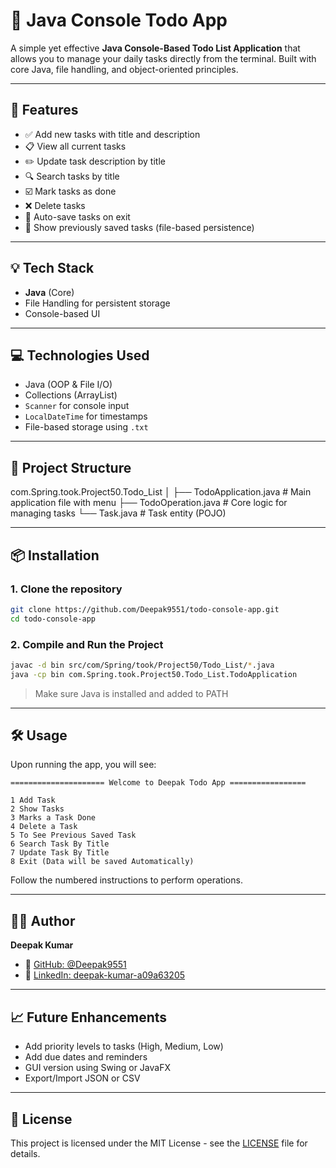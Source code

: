 # 📝 Java Console Todo App

A simple yet effective **Java Console-Based Todo List Application** that allows you to manage your daily tasks directly from the terminal. Built with core Java, file handling, and object-oriented principles.

---


## 🚀 Features

- ✅ Add new tasks with title and description
- 📋 View all current tasks
- ✏️ Update task description by title
- 🔍 Search tasks by title
- ☑️ Mark tasks as done
- ❌ Delete tasks
- 💾 Auto-save tasks on exit
- 📂 Show previously saved tasks (file-based persistence)

---

## 💡 Tech Stack

- **Java** (Core)
- File Handling for persistent storage
- Console-based UI

---
## 💻 Technologies Used

- Java (OOP & File I/O)
- Collections (ArrayList)
- `Scanner` for console input
- `LocalDateTime` for timestamps
- File-based storage using `.txt`

---
## 📁 Project Structure

com.Spring.took.Project50.Todo_List
│
├── TodoApplication.java # Main application file with menu
├── TodoOperation.java # Core logic for managing tasks
└── Task.java # Task entity (POJO)

---
## 📦 Installation

### 1. Clone the repository

```bash
git clone https://github.com/Deepak9551/todo-console-app.git
cd todo-console-app
```

### 2. Compile and Run the Project

```bash
javac -d bin src/com/Spring/took/Project50/Todo_List/*.java
java -cp bin com.Spring.took.Project50.Todo_List.TodoApplication
```

> Make sure Java is installed and added to PATH

---

## 🛠️ Usage

Upon running the app, you will see:

```
===================== Welcome to Deepak Todo App =================

1 Add Task
2 Show Tasks
3 Marks a Task Done
4 Delete a Task
5 To See Previous Saved Task
6 Search Task By Title
7 Update Task By Title
8 Exit (Data will be saved Automatically)
```

Follow the numbered instructions to perform operations.

---

## 🧑‍💻 Author

**Deepak Kumar**

- 🔗 [GitHub: @Deepak9551](https://github.com/Deepak9551)
- 💼 [LinkedIn: deepak-kumar-a09a63205](https://www.linkedin.com/in/deepak-kumar-a09a63205/)

---

## 📈 Future Enhancements

- Add priority levels to tasks (High, Medium, Low)
- Add due dates and reminders
- GUI version using Swing or JavaFX
- Export/Import JSON or CSV

---

## 📄 License

This project is licensed under the MIT License - see the [LICENSE](LICENSE) file for details.
